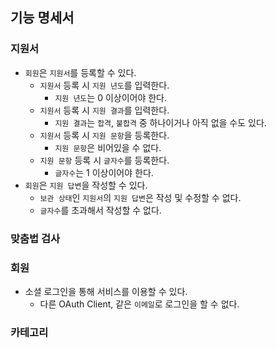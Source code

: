 ## 기능 명세서

### 지원서

- `회원`은 `지원서`를 등록할 수 있다.
    - `지원서` 등록 시 `지원 년도`를 입력한다.
        - `지원 년도`는 0 이상이어야 한다.
    - `지원서` 등록 시 `지원 결과`를 입력한다.
        - `지원 결과`는 `합격`, `불합격` 중 하나이거나 아직 없을 수도 있다.
    - `지원서` 등록 시 `지원 문항`을 등록한다.
        - `지원 문항`은 비어있을 수 없다.
    - `지원 문항` 등록 시 `글자수`를 등록한다.
        - `글자수`는 1 이상이어야 한다.
- `회원`은 `지원 답변`을 작성할 수 있다.
    - `보관 상태`인 `지원서`의 `지원 답변`은 작성 및 수정할 수 없다.
    - `글자수`를 초과해서 작성할 수 없다.

### 맞춤법 검사

### 회원

- 소셜 로그인을 통해 서비스를 이용할 수 있다.
    - 다른 OAuth Client, 같은 `이메일`로 로그인을 할 수 없다.

### 카테고리
